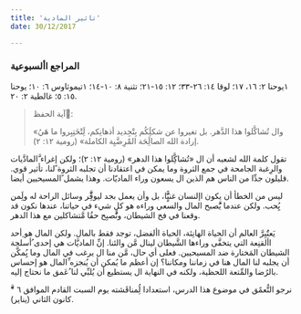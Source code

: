 ```yaml
---
title: 'تاثير المادية'
date: 30/12/2017

---
```


### المراجع األسبوعية
١يوحنا ٢: ١٦، ١٧؛ لوقا ١٤: ٢٦-٣٣؛ ١٢: ١٥-٢١؛ تثنية ٨: ١٠-١٤؛ ١تيموثاوس ٦: ١٠؛ يوحنا ١٥: ٥؛ غالطية ٢: ٢٠.

> <p>آية الحفظ:ِ </p>
> «وال تُشاكَّلوا هذا الدَّهر. بل تغيروا عن شكلَِكُم بِتْجِديد أذهانِكم، لَِتْخَتِبِروا ما هَيُ إرادة الله الصالَِحَة المْرِضَّيِة الكاملة» (رومية ١۲: ۲).

تقول كلمة الله لشعبه أن ال «تُشاكَِّلوا هذا الدهر» (رومية ١۲: ۲)؛ ولكن إغراء َّالمادَّيات والرِغبة الجامحة في جمع الثروة وما يمكن في اعتقادنا أن تجلبه الثروة ًلنا، تأثير قوي. قليلون جدِّا من الناس هم الذين ال يسعون وراء الماديّات. وهذا يشمل  ًالمسيحيين أيضا.
 
ِليس من الخطأ أن يكون اإلنسان غنيًٍّّا، بل وأن يعمل بجد ليوفَِّّر وسائل الراحة له ولَِمن يُِحب. ولكن عندما يَُّصبح المال والسعي وراءه هو كل شيء في حياتنا، عندها نكون قد وقعنا في فخ الشيطان، ونًُّصبِح حقُا مَّتشاكلين مع هذا الدهر.
 
يَعتَُبِرَّ العالم أن الحياة الهانِئة، الحياة األفضل، توجد فقط بالمال. ولكن المال هو ِأحد األقنِعة التي يتخفَّى وراءها الشَّيطان لينال مَّن والئنا. إنِّ الماديَّات هي إحدى ُأسلحة الشيطان المَختارة ضد المسيحيين. فعلى أي حال، مَّن منا ال يرغب في المال وما يُِمكَّن أن يجلبه لنا المال هنا في زماننا ومكاننا؟ إن أعظم ما يُمكن أن يُنجزه ِّالمال هو إحساس بالرُضا والمِّتعة اللحظية، ولكنه في النهاية ال يستطيع أن يُلبِّي لنا ُعَمق ما نحتاج إليه.

َّ* نرجو التُّعمًق في موضوع هذا الدرس، استعدادا لُِمناقَشته يوم السبت القادم الموافق ٦ كانون الثاني (يناير). 